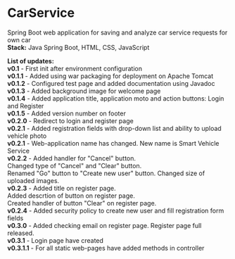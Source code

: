 # CarService
Spring Boot web application for saving and analyze car service requests for own car<br />
<b>Stack:</b> Java Spring Boot, HTML, CSS, JavaScript

<b>List of updates:</b><br />
<b>v0.1</b> - First init after environment configuration<br />
<b>v0.1.1</b> - Added using war packaging for deployment on Apache Tomcat<br />
<b>v0.1.2</b> - Configured test page and added documentation using Javadoc<br />
<b>v0.1.3</b> - Added background image for welcome page<br />
<b>v0.1.4</b> - Added application title, application moto and action buttons: Login and Register<br />
<b>v0.1.5</b> - Added version number on footer<br />
<b>v0.2.0</b> - Redirect to login and register page<br />
<b>v0.2.1</b> - Added registration fields with drop-down list and ability to upload vehicle photo <br />
<b>v0.2.1</b> - Web-application name has changed. New name is Smart Vehicle Service <br />
<b>v0.2.2</b> - Added handler for "Cancel" button.  
Changed type of "Cancel" and "Clear" button.  
Renamed "Go" button to "Create new user" button.
Changed size of uploaded images.<br />
<b>v0.2.3</b> - Added title on register page.<br /> 
Added descrtion of button on register page.<br /> 
Created handler of button "Clear" on register page.<br />
<b>v0.2.4</b> - Added security policy to create new user and fill registration form fields<br />
<b>v0.3.0</b> - Added checking email on register page. Register page full released. <br />
<b>v0.3.1</b> - Login page have created <br />
<b>v0.3.1.1</b> - For all static web-pages have added methods in controller <br />


